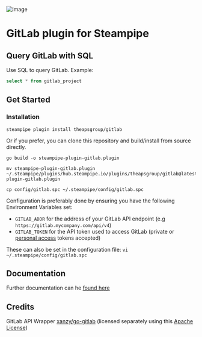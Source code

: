 ![image](https://github.com/theapsgroup/steampipe-plugin-gitlab/raw/main/docs/gitlab-plugin-social-graphic.png)

# GitLab plugin for Steampipe

## Query GitLab with SQL

Use SQL to query GitLab. Example:

```sql
select * from gitlab_project
```

## Get Started

### Installation

```shell
steampipe plugin install theapsgroup/gitlab
```

Or if you prefer, you can clone this repository and build/install from source directly.

```shell
go build -o steampipe-plugin-gitlab.plugin

mv steampipe-plugin-gitlab.plugin ~/.steampipe/plugins/hub.steampipe.io/plugins/theapsgroup/gitlab@latest/steampipe-plugin-gitlab.plugin

cp config/gitlab.spc ~/.steampipe/config/gitlab.spc
```

Configuration is preferably done by ensuring you have the following Environment Variables set:

- `GITLAB_ADDR` for the address of your GitLab API endpoint (e.g `https://gitlab.mycompany.com/api/v4`)
- `GITLAB_TOKEN` for the API token used to access GitLab (private or [personal access](https://docs.gitlab.com/ee/user/profile/personal_access_tokens.html) tokens accepted)

These can also be set in the configuration file:
`vi ~/.steampipe/config/gitlab.spc` 

## Documentation

Further documentation can he [found here](https://github.com/theapsgroup/steampipe-plugin-gitlab/blob/main/docs/index.md)

## Credits

GitLab API Wrapper [xanzy/go-gitlab](https://github.com/xanzy/go-gitlab) (licensed separately using this [Apache License](https://github.com/xanzy/go-gitlab/blob/master/LICENSE))